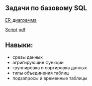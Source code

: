 ## Задачи по базовому SQL ##

[ER-диаграмма](https://github.com/zagirovaaa/Portfolio/blob/main/SQL/SQL_base_yandex/basic_sql_project.pdf)

[Script](https://github.com/zagirovaaa/Portfolio/blob/main/SQL/SQL_base_yandex/sql_base.sql) [pdf](https://github.com/zagirovaaa/Portfolio/blob/main/SQL/SQL_base_yandex/sql_base.pdf)

## Навыки: ##
- срезы данных
- агригирующие функции
- группировка и сортировка данных
- типы объединения таблиц
- подзапросы и временные таблицы
